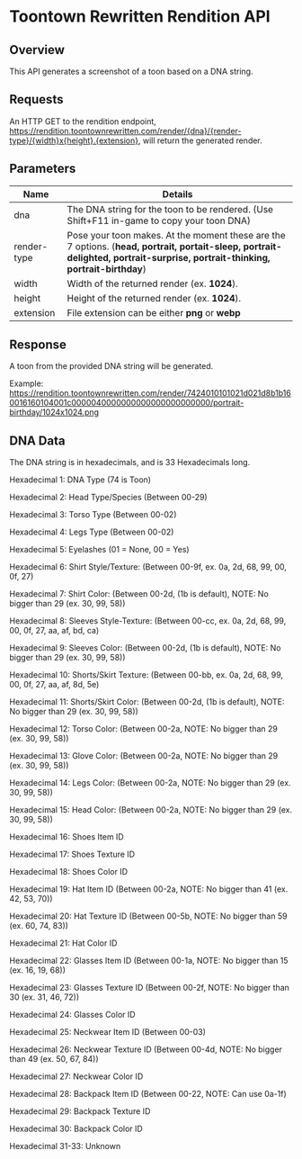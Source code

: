 # Toontown Rewritten Rendition API

## Overview

This API generates a screenshot of a toon based on a DNA string.

## Requests

An HTTP GET to the rendition endpoint, https://rendition.toontownrewritten.com/render/{dna}/{render-type}/{width}x{height}.{extension}, will return the generated render.

## Parameters

| Name        | Details |
|-------------|---------|
| dna | The DNA string for the toon to be rendered. (Use Shift+F11 in-game to copy your toon DNA) |
| render-type   | Pose your toon makes. At the moment these are the 7 options. (**head, portrait, portait-sleep, portrait-delighted, portrait-surprise, portrait-thinking, portrait-birthday**) |
| width   | Width of the returned render (ex. **1024**). |
| height   | Height of the returned render (ex. **1024**). |
| extension   | File extension can be either **png** or **webp** |

## Response

A toon from the provided DNA string will be generated.

Example: https://rendition.toontownrewritten.com/render/7424010101021d021d8b1b160016160104001c0000040000000000000000000000/portrait-birthday/1024x1024.png

## DNA Data

The DNA string is in hexadecimals, and is 33 Hexadecimals long.

Hexadecimal 1: DNA Type (74 is Toon)

Hexadecimal 2: Head Type/Species (Between 00-29)

Hexadecimal 3: Torso Type (Between 00-02)

Hexadecimal 4: Legs Type (Between 00-02)

Hexadecimal 5: Eyelashes (01 = None, 00 = Yes)

Hexadecimal 6: Shirt Style/Texture: (Between 00-9f, ex. 0a, 2d, 68, 99, 00, 0f, 27)

Hexadecimal 7: Shirt Color: (Between 00-2d, (1b is default), NOTE: No bigger than 29 (ex. 30, 99, 58))

Hexadecimal 8: Sleeves Style-Texture: (Between 00-cc, ex. 0a, 2d, 68, 99, 00, 0f, 27, aa, af, bd, ca)

Hexadecimal 9: Sleeves Color: (Between 00-2d, (1b is default), NOTE: No bigger than 29 (ex. 30, 99, 58))

Hexadecimal 10: Shorts/Skirt Texture: (Between 00-bb, ex. 0a, 2d, 68, 99, 00, 0f, 27, aa, af, 8d, 5e)

Hexadecimal 11: Shorts/Skirt Color: (Between 00-2d, (1b is default), NOTE: No bigger than 29 (ex. 30, 99, 58))

Hexadecimal 12: Torso Color: (Between 00-2a, NOTE: No bigger than 29 (ex. 30, 99, 58))

Hexadecimal 13: Glove Color: (Between 00-2a, NOTE: No bigger than 29 (ex. 30, 99, 58))

Hexadecimal 14: Legs Color: (Between 00-2a, NOTE: No bigger than 29 (ex. 30, 99, 58))

Hexadecimal 15: Head Color: (Between 00-2a, NOTE: No bigger than 29 (ex. 30, 99, 58))

Hexadecimal 16: Shoes Item ID

Hexadecimal 17: Shoes Texture ID

Hexadecimal 18: Shoes Color ID

Hexadecimal 19: Hat Item ID (Between 00-2a, NOTE: No bigger than 41 (ex. 42, 53, 70))

Hexadecimal 20: Hat Texture ID (Between 00-5b, NOTE: No bigger than 59 (ex. 60, 74, 83))

Hexadecimal 21: Hat Color ID

Hexadecimal 22: Glasses Item ID (Between 00-1a, NOTE: No bigger than 15 (ex. 16, 19, 68))

Hexadecimal 23: Glasses Texture ID (Between 00-2f, NOTE: No bigger than 30 (ex. 31, 46, 72))

Hexadecimal 24: Glasses Color ID

Hexadecimal 25: Neckwear Item ID (Between 00-03)

Hexadecimal 26: Neckwear Texture ID (Between 00-4d, NOTE: No bigger than 49 (ex. 50, 67, 84))

Hexadecimal 27: Neckwear Color ID

Hexadecimal 28: Backpack Item ID (Between 00-22, NOTE: Can use 0a-1f)

Hexadecimal 29: Backpack Texture ID

Hexadecimal 30: Backpack Color ID

Hexadecimal 31-33: Unknown
